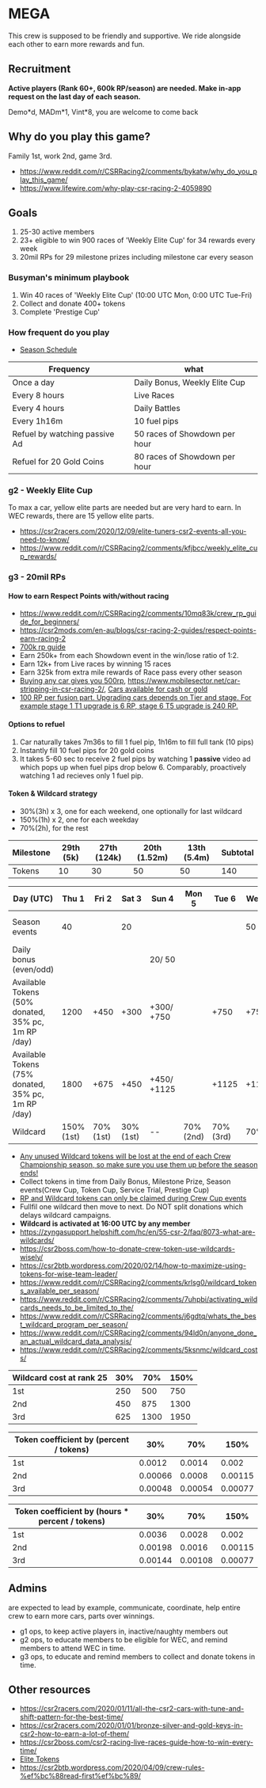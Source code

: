 # MEGA
This crew is supposed to be friendly and supportive. We ride alongside each other to earn more rewards and fun.

## Recruitment
**Active players (Rank 60+, 600k RP/season) are needed. Make in-app request on the last day of each season.**

Demo\*d, MADm\*1, Vint\*8, you are welcome to come back

## Why do you play this game?
Family 1st, work 2nd, game 3rd.
- https://www.reddit.com/r/CSRRacing2/comments/bykatw/why_do_you_play_this_game/
- https://www.lifewire.com/why-play-csr-racing-2-4059890

## Goals
1. 25-30 active members
2. 23+ eligible to win 900 races of 'Weekly Elite Cup' for 34 rewards every week
3. 20mil RPs for 29 milestone prizes including milestone car every season

### Busyman's minimum playbook
1. Win 40 races of 'Weekly Elite Cup' (10:00 UTC Mon, 0:00 UTC Tue-Fri)
2. Collect and donate 400+ tokens
3. Complete 'Prestige Cup'

### How frequent do you play
- [Season Schedule](https://docs.google.com/spreadsheets/d/1jsgWgXeBoPMRBNFMbDjJLuDbk90S9DuI_o8sPuSyBmI/htmlview)

|Frequency|what|
|---------|----|
|Once a day|Daily Bonus, Weekly Elite Cup|
|Every 8 hours|Live Races|
|Every 4 hours|Daily Battles|
|Every 1h16m|10 fuel pips|
|Refuel by watching passive Ad|50 races of Showdown per hour|
|Refuel for 20 Gold Coins|80 races of Showdown per hour|

### g2 - Weekly Elite Cup
To max a car, yellow elite parts are needed but are very hard to earn. In WEC rewards, there are 15 yellow elite parts.
- https://csr2racers.com/2020/12/09/elite-tuners-csr2-events-all-you-need-to-know/
- https://www.reddit.com/r/CSRRacing2/comments/kfjbcc/weekly_elite_cup_rewards/

### g3 - 20mil RPs

#### How to earn Respect Points with/without racing
- https://www.reddit.com/r/CSRRacing2/comments/10mq83k/crew_rp_guide_for_beginners/
- https://csr2mods.com/en-au/blogs/csr-racing-2-guides/respect-points-earn-racing-2
- [700k rp guide](https://csr2btb.wordpress.com/2019/09/16/csr2-season-events-schedule-and-prize/)
- Earn 250k+ from each Showdown event in the win/lose ratio of 1:2.
- Earn 12k+ from Live races by winning 15 races
- Earn 325k from extra mile rewards of Race pass every other season
- [Buying any car gives you 500rp](https://www.reddit.com/r/CSRRacing2/comments/52f1yr/earning_rp_without_racing/), https://www.mobilesector.net/car-stripping-in-csr-racing-2/, [Cars available for cash or gold](https://docs.google.com/spreadsheets/d/1IUQrLBN_NkSKhKuHbe9DRfBFhF9Yf2_x6Yl3izL6lLE/)
- [100 RP per fusion part. Upgrading cars depends on Tier and stage. For example stage 1 T1 upgrade is 6 RP, stage 6 T5 upgrade is 240 RP.](https://www.reddit.com/r/CSR2/comments/g534f2/how_much_rp_do_i_get_from_fitting_fusion_parts/)

#### Options to refuel
1. Car naturally takes 7m36s to fill 1 fuel pip, 1h16m to fill full tank (10 pips)
2. Instantly fill 10 fuel pips for 20 gold coins
3. It takes 5-60 sec to receive 2 fuel pips by watching 1 **passive** video ad which pops up when fuel pips drop below 6. Comparably, proactively watching 1 ad recieves only 1 fuel pip.

#### Token & Wildcard strategy
- 30%(3h) x 3, one for each weekend, one optionally for last wildcard
- 150%(1h) x 2, one for each weekday
- 70%(2h), for the rest

|Milestone|29th (5k)|27th (124k)|20th (1.52m)|13th (5.4m)|Subtotal|
|--|--|--|--|--|--|
|Tokens|10|30|50|50|140|

|Day (UTC)|Thu 1|Fri 2|Sat 3|Sun 4|Mon 5|Tue 6|Wed 7|Thu 8|Fri 9|Sat 10|Sun 11|Mon 12|Tue 13|Wed 14|Sub- total|
|--|--|--|--|--|--|--|--|--|--|--|--|--|--|--|--|
|Season events|40||20||||50|20 (PC)|40|50 (PC)||20|||170+ 70 (PC)|
|Daily bonus (even/odd)||||20/ 50|||||||50/ 100||||70/ 150|
|Available Tokens (50% donated, 35% pc, 1m RP /day)|1200|+450|+300|+300/ +750||+750|+750|+210 (PC)|+600|+525 (PC)|+750/ +1500|+300||||
|Available Tokens (75% donated, 35% pc, 1m RP /day)|1800|+675|+450|+450/ +1125||+1125|+1125|+210 (PC)|+900|+525 (PC)|+1125/ +2250|+450||||
|Wildcard|150% (1st)|70% (1st)|30% (1st)|--|70% (2nd)|70% (3rd)|70%|150% (2nd)|70%|30% (2nd)|--|70%|70%|--|--|

- [Any unused Wildcard tokens will be lost at the end of each Crew Championship season, so make sure you use them up before the season ends!](https://zyngasupport.helpshift.com/hc/en/55-csr-2/faq/8074-what-happens-to-my-wildcard-tokens-at-the-end-of-the-crew-championship-season/)
- Collect tokens in time from Daily Bonus, Milestone Prize, Season events(Crew Cup, Token Cup, Service Trial, Prestige Cup)
- [RP and Wildcard tokens can only be claimed during Crew Cup events](https://www.tumblr.com/csrracingofficial/178448763240/the-player-inbox-explained)
- Fullfil one wildcard then move to next. Do NOT split donations which delays wildcard campaigns.
- **Wildcard is activated at 16:00 UTC by any member**
- https://zyngasupport.helpshift.com/hc/en/55-csr-2/faq/8073-what-are-wildcards/
- https://csr2boss.com/how-to-donate-crew-token-use-wildcards-wisely/
- https://csr2btb.wordpress.com/2020/02/14/how-to-maximize-using-tokens-for-wise-team-leader/
- https://www.reddit.com/r/CSRRacing2/comments/krlsg0/wildcard_tokens_available_per_season/
- https://www.reddit.com/r/CSRRacing2/comments/7uhpbi/activating_wildcards_needs_to_be_limited_to_the/
- https://www.reddit.com/r/CSRRacing2/comments/j6gdtq/whats_the_best_wildcard_program_per_season/
- https://www.reddit.com/r/CSRRacing2/comments/94ld0n/anyone_done_an_actual_wildcard_data_analysis/
- https://www.reddit.com/r/CSRRacing2/comments/5ksnmc/wildcard_costs/

|Wildcard cost at rank 25|30%|70%|150%|
|---|---|---|---|
|1st|250|500|750|
|2nd|450|875|1300|
|3rd|625|1300|1950|

|Token coefficient by (percent / tokens)|30%|70%|150%|
|---|---|---|---|
|1st|0.0012|0.0014|0.002|
|2nd|0.00066|0.0008|0.00115|
|3rd|0.00048|0.00054|0.00077|

|Token coefficient by (hours * percent / tokens)|30%|70%|150%|
|---|---|---|---|
|1st|0.0036|0.0028|0.002|
|2nd|0.00198|0.0016|0.00115|
|3rd|0.00144|0.00108|0.00077|

## Admins
are expected to lead by example, communicate, coordinate, help entire crew to earn more cars, parts over winnings.
- g1 ops, to keep active players in, inactive/naughty members out
- g2 ops, to educate members to be eligible for WEC, and remind members to attend WEC in time.
- g3 ops, to educate and remind members to collect and donate tokens in time.

## Other resources
- https://csr2racers.com/2020/01/11/all-the-csr2-cars-with-tune-and-shift-pattern-for-the-best-time/
- https://csr2racers.com/2020/01/01/bronze-silver-and-gold-keys-in-csr2-how-to-earn-a-lot-of-them/
- https://csr2boss.com/csr2-racing-live-races-guide-how-to-win-every-time/
- [Elite Tokens](https://docs.google.com/spreadsheets/d/e/2PACX-1vTPHrSP6Ttu1Ctc7_jTQRtXIQFd9-9emCuc8oe_FtnLSjvJBj7e3OM8sNjCo8dVb901kyRqFvr-Inng/pubhtml)
- https://csr2btb.wordpress.com/2020/04/09/crew-rules-%ef%bc%88read-first%ef%bc%89/

